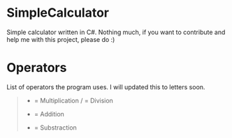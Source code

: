 # SimpleCalculator
Simple calculator written in C#. Nothing much, if you want to contribute and help me with this project, please do :)

# Operators
List of operators the program uses. I will updated this to letters soon.
> * = Multiplication
> / = Division
> + = Addition
> - = Substraction 
